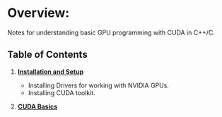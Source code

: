 # Overview:

Notes for understanding basic GPU programming with CUDA in C++/C.

## Table of Contents

1. **[Installation and Setup](01_Installation_Guide.md)**
	- Installing Drivers for working with NVIDIA GPUs.
	- Installing CUDA toolkit.

2. **[CUDA Basics](02_Basics.md)**
	 
